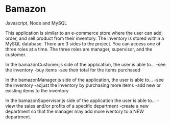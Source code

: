 # Bamazon

Javascript, Node and MySQL

This application is similar to an e-commerce store where the user can add, order, and sell product from their inventory.
The inventory is stored within a MySQL database.
There are 3 sides to the project. 
You can access one of three roles at a time. 
The three roles are manager, supervisor, and the customer.

In the bamazonCustomer.js side of the application, the user is able to...
-see the inventory
-buy items
-see their total for the items purchased

In the bamazonManager.js side of the application, the user is able to...
-see the inventory
-adjust the inventory by purchasing more items
-add new or existing items to the inventory

In the bamazonSupervisor.js side of the application the user is able to...
-view the sales and/or profits of a specific department
-create a new department so that the manager may add more iventory to a NEW department.